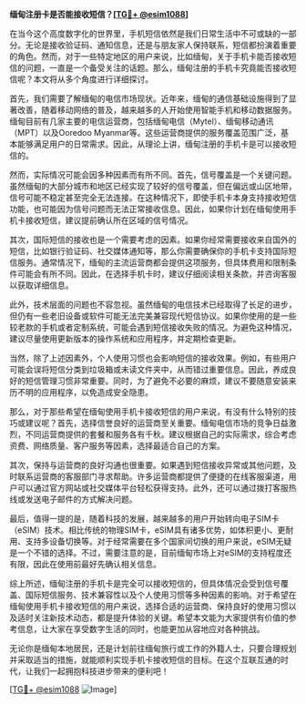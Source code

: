 **缅甸注册卡是否能接收短信？[[TG💪+ @esim1088](https://t.me/s/esim1088)]**

在当今这个高度数字化的世界里，手机短信依然是我们日常生活中不可或缺的一部分。无论是接收验证码、通知信息，还是与朋友家人保持联系，短信都扮演着重要的角色。然而，对于一些特定地区的用户来说，比如缅甸，关于手机卡能否接收短信的问题，一直是一个备受关注的话题。那么，缅甸注册的手机卡究竟能否接收短信呢？本文将从多个角度进行详细探讨。

首先，我们需要了解缅甸的电信市场现状。近年来，缅甸的通信基础设施得到了显著改善，随着移动网络的普及，越来越多的人开始使用智能手机和移动数据服务。缅甸目前有几家主要的电信运营商，包括缅甸电信（Mytel）、缅甸移动通讯（MPT）以及Ooredoo Myanmar等。这些运营商提供的服务覆盖范围广泛，基本能够满足用户的日常需求。因此，从理论上讲，缅甸注册的手机卡是可以接收短信的。

然而，实际情况可能会因多种因素而有所不同。首先，信号覆盖是一个关键问题。虽然缅甸的大部分城市和地区已经实现了较好的信号覆盖，但在偏远或山区地带，信号可能不稳定甚至完全无法连接。在这种情况下，即使手机卡本身支持接收短信功能，也可能因为信号问题而无法正常接收信息。因此，如果你计划在缅甸使用手机卡接收短信，建议提前确认所在区域的信号情况。

其次，国际短信的接收也是一个需要考虑的因素。如果你经常需要接收来自国外的短信，比如银行验证码、社交媒体通知等，那么你需要确保你的手机卡支持国际短信服务。通常情况下，缅甸的主流运营商都会提供这项服务，但具体费用和限制条件可能会有所不同。因此，在选择手机卡时，建议仔细阅读相关条款，并咨询客服以获取详细信息。

此外，技术层面的问题也不容忽视。虽然缅甸的电信技术已经取得了长足的进步，但仍有一些老旧设备或软件可能无法完美兼容现代短信协议。如果你使用的是一些较老款的手机或者定制系统，可能会遇到短信接收失败的情况。为避免这种情况，建议尽量使用更新版本的操作系统和应用程序，并定期检查更新。

当然，除了上述因素外，个人使用习惯也会影响短信的接收效果。例如，有些用户可能会误将短信分类到垃圾箱或未读文件夹中，从而错过重要信息。因此，养成良好的短信管理习惯非常重要。同时，为了避免不必要的麻烦，建议不要随意安装来历不明的应用程序，以免造成安全隐患。

那么，对于那些希望在缅甸使用手机卡接收短信的用户来说，有没有什么特别的技巧或建议呢？首先，选择信誉良好的运营商至关重要。缅甸电信市场的竞争日益激烈，不同运营商提供的套餐和服务各有千秋。建议根据自己的实际需求，综合考虑资费、网络质量、客户服务等因素，选择最适合自己的方案。

其次，保持与运营商的良好沟通也很重要。如果遇到短信接收异常或其他问题，及时联系运营商的客服部门寻求帮助。许多运营商都提供了便捷的在线客服渠道，用户可以通过官方网站或社交媒体平台轻松获得支持。此外，还可以通过拨打客服热线或发送电子邮件的方式解决问题。

最后，值得一提的是，随着科技的发展，越来越多的用户开始转向电子SIM卡（eSIM）技术。相比传统的物理SIM卡，eSIM具有诸多优势，如体积更小、更耐用、支持多设备切换等。对于经常需要在多个国家间切换的用户来说，eSIM无疑是一个不错的选择。不过，需要注意的是，目前缅甸市场上对eSIM的支持程度还有限，因此在使用前最好先确认相关信息。

综上所述，缅甸注册的手机卡是完全可以接收短信的，但具体情况会受到信号覆盖、国际短信服务、技术兼容性以及个人使用习惯等多种因素的影响。对于希望在缅甸使用手机卡接收短信的用户来说，选择合适的运营商、保持良好的使用习惯以及适时关注新技术动态，都是提升体验的关键。希望本文能为大家提供有价值的参考信息，让大家在享受数字生活的同时，也能更加从容地应对各种挑战。

无论你是缅甸本地居民，还是计划前往缅甸旅行或工作的外籍人士，只要合理规划并采取适当的措施，就能顺利实现手机卡接收短信的目标。在这个互联互通的时代，让我们一起拥抱科技进步带来的便利吧！

[[TG💪+ @esim1088](https://t.me/s/esim1088) ![Image](https://i.postimg.cc/4NQfJmqS/Snipaste-2025-05-13-00-14-12.png)]